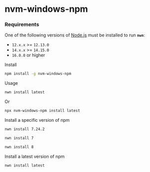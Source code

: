 # nvm-windows-npm

### Requirements

One of the following versions of [Node.js](https://nodejs.org/en/download/) must be installed to run **`nwn`**:

- `12.x.x` >= `12.13.0`
- `14.x.x` >= `14.15.0`
- `16.0.0` or higher

Install

```bash
npm install -g nvm-windows-npm
```

Usage

```bash
nwn install latest
```

Or

```bash
npx nvm-windows-npm install latest
```

Install a specific version of npm

```bash
nwn install 7.24.2
```

```bash
nwn install 7
```

```bash
nwn install 8
```

Install a latest version of npm

```bash
nwn install latest
```
